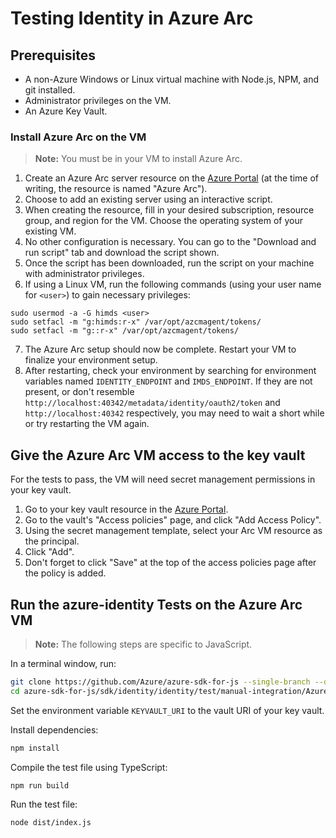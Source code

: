# Testing Identity in Azure Arc

## Prerequisites

- A non-Azure Windows or Linux virtual machine with Node.js, NPM, and git installed.
- Administrator privileges on the VM.
- An Azure Key Vault.

### Install Azure Arc on the VM

> **Note:** You must be in your VM to install Azure Arc.

1. Create an Azure Arc server resource on the [Azure Portal](https://portal.azure.com) (at the time of writing, the
   resource is named "Azure Arc").
2. Choose to add an existing server using an interactive script.
3. When creating the resource, fill in your desired subscription, resource group, and region for the VM. Choose the
   operating system of your existing VM.
4. No other configuration is necessary. You can go to the "Download and run script" tab and download the script shown.
5. Once the script has been downloaded, run the script on your machine with administrator privileges.
6. If using a Linux VM, run the following commands (using your user name for `<user>`) to gain necessary privileges:

```
sudo usermod -a -G himds <user>
sudo setfacl -m "g:himds:r-x" /var/opt/azcmagent/tokens/
sudo setfacl -m "g::r-x" /var/opt/azcmagent/tokens/
```

7. The Azure Arc setup should now be complete. Restart your VM to finalize your environment setup.
8. After restarting, check your environment by searching for environment variables named `IDENTITY_ENDPOINT` and
   `IMDS_ENDPOINT`. If they are not present, or don't resemble `http://localhost:40342/metadata/identity/oauth2/token` and
   `http://localhost:40342` respectively, you may need to wait a short while or try restarting the VM again.

## Give the Azure Arc VM access to the key vault

For the tests to pass, the VM will need secret management permissions in your key vault.

1. Go to your key vault resource in the [Azure Portal](https://portal.azure.com).
2. Go to the vault's "Access policies" page, and click "Add Access Policy".
3. Using the secret management template, select your Arc VM resource as the principal.
4. Click "Add".
5. Don't forget to click "Save" at the top of the access policies page after the policy is added.

## Run the azure-identity Tests on the Azure Arc VM

> **Note:** The following steps are specific to JavaScript.

In a terminal window, run:

```bash
git clone https://github.com/Azure/azure-sdk-for-js --single-branch --depth 1
cd azure-sdk-for-js/sdk/identity/identity/test/manual-integration/AzureArc
```

Set the environment variable `KEYVAULT_URI` to the vault URI of your key vault.

Install dependencies:

```bash
npm install
```

Compile the test file using TypeScript:

```bash
npm run build
```

Run the test file:

```bash
node dist/index.js
```